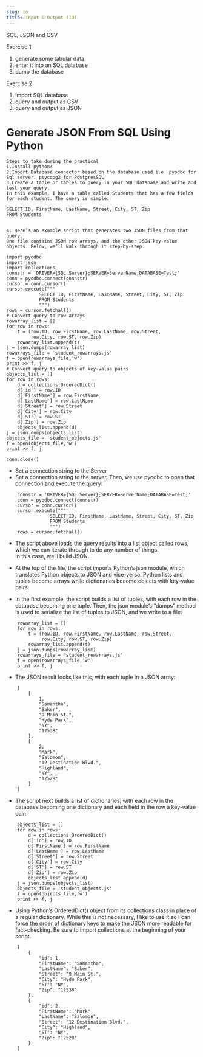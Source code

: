 ```yaml
---
slug: io
title: Input & Output (IO)
---
```


SQL, JSON and CSV.  

Exercise 1
1. generate some tabular data
2. enter it into an SQL database
3. dump the database

Exercise 2
1. import SQL database
2. query and output as CSV
3. query and output as JSON

# Generate JSON From SQL Using Python

```
Steps to take during the practical
1.Install python3
2.Import Database connector based on the database used i.e  pyodbc for Sql server, psycopg2 for PostgresSQL 
3.Create a table or tables to query in your SQL database and write and test your query.   
In this example, I have a table called Students that has a few fields for each student. The query is simple:
```
    SELECT ID, FirstName, LastName, Street, City, ST, Zip
    FROM Students
```

4. Here’s an example script that generates two JSON files from that query.
One file contains JSON row arrays, and the other JSON key-value objects. Below, we’ll walk through it step-by-step.
```
    import pyodbc
    import json
    import collections
    connstr = 'DRIVER={SQL Server};SERVER=ServerName;DATABASE=Test;'
    conn = pyodbc.connect(connstr)
    cursor = conn.cursor()
    cursor.execute("""
                SELECT ID, FirstName, LastName, Street, City, ST, Zip
                FROM Students
                """)
    rows = cursor.fetchall()
    # Convert query to row arrays
    rowarray_list = []
    for row in rows:
        t = (row.ID, row.FirstName, row.LastName, row.Street, 
             row.City, row.ST, row.Zip)
        rowarray_list.append(t)
    j = json.dumps(rowarray_list)
    rowarrays_file = 'student_rowarrays.js'
    f = open(rowarrays_file,'w')
    print >> f, j
    # Convert query to objects of key-value pairs
    objects_list = []
    for row in rows:
        d = collections.OrderedDict()
        d['id'] = row.ID
        d['FirstName'] = row.FirstName
        d['LastName'] = row.LastName
        d['Street'] = row.Street
        d['City'] = row.City
        d['ST'] = row.ST
        d['Zip'] = row.Zip
        objects_list.append(d)
    j = json.dumps(objects_list)
    objects_file = 'student_objects.js'
    f = open(objects_file,'w')
    print >> f, j
        
    conn.close()


* Set a connection string to the Server      
* Set a connection string to the server. Then, we use pyodbc to open that connection and execute the query:    

``` 
    connstr = 'DRIVER={SQL Server};SERVER=ServerName;DATABASE=Test;'
    conn = pyodbc.connect(connstr)
    cursor = conn.cursor()
    cursor.execute("""
                SELECT ID, FirstName, LastName, Street, City, ST, Zip
                FROM Students
                """)
    rows = cursor.fetchall()

```
* The script above loads the query results into a list object called rows, which we can iterate through to do any number of things.  
In this case, we’ll build JSON.  

* At the top of the file, the script imports Python’s json module, which translates Python objects to JSON and vice-versa. Python lists and tuples become arrays while dictionaries become objects with key-value pairs.  

* In the first example, the script builds a list of tuples, with each row in the database becoming one tuple. Then, the json module’s “dumps” method is used to serialize the list of tuples to JSON, and we write to a file:  
```
    rowarray_list = []
    for row in rows:
        t = (row.ID, row.FirstName, row.LastName, row.Street, 
             row.City, row.ST, row.Zip)
        rowarray_list.append(t)
    j = json.dumps(rowarray_list)
    rowarrays_file = 'student_rowarrays.js'
    f = open(rowarrays_file,'w')
    print >> f, j
```

* The JSON result looks like this, with each tuple in a JSON array:

```
    [
        [
            1,
            "Samantha",
            "Baker",
            "9 Main St.",
            "Hyde Park",
            "NY",
            "12538"
        ],
        [
            2,
            "Mark",
            "Salomon",
            "12 Destination Blvd.",
            "Highland",
            "NY",
            "12528"
        ]
    ]
```

 * The script next builds a list of dictionaries, with each row in the database becoming one dictionary and each field in the row a key-value pair:
```
    objects_list = []
    for row in rows:
        d = collections.OrderedDict()
        d['id'] = row.ID
        d['FirstName'] = row.FirstName
        d['LastName'] = row.LastName
        d['Street'] = row.Street
        d['City'] = row.City
        d['ST'] = row.ST
        d['Zip'] = row.Zip
        objects_list.append(d)
    j = json.dumps(objects_list)
    objects_file = 'student_objects.js'
    f = open(objects_file,'w')
    print >> f, j
```
* Using Python’s OrderedDict() object from its collections class in place of a regular dictionary. While this is not necessary, I like to use it so I can force the order of dictionary keys to make the JSON more readable for fact-checking. Be sure to import collections at the beginning of your script.
```
    [
        {
            "id": 1,
            "FirstName": "Samantha",
            "LastName": "Baker",
            "Street": "9 Main St.",
            "City": "Hyde Park",
            "ST": "NY",
            "Zip": "12538"
        },
        {
            "id": 2,
            "FirstName": "Mark",
            "LastName": "Salomon",
            "Street": "12 Destination Blvd.",
            "City": "Highland",
            "ST": "NY",
            "Zip": "12528"
        }
    ]
```

